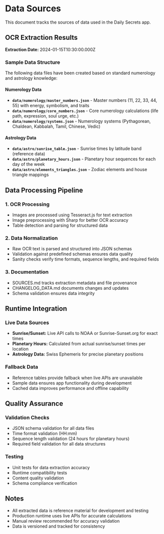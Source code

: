 # Data Sources

This document tracks the sources of data used in the Daily Secrets app.

## OCR Extraction Results

**Extraction Date:** 2024-01-15T10:30:00.000Z

### Sample Data Structure

The following data files have been created based on standard numerology and astrology knowledge:

#### Numerology Data

- **`data/numerology/master_numbers.json`** - Master numbers (11, 22, 33, 44, 55) with energy, symbolism, and traits
- **`data/numerology/core_numbers.json`** - Core numerology calculations (life path, expression, soul urge, etc.)
- **`data/numerology/systems.json`** - Numerology systems (Pythagorean, Chaldean, Kabbalah, Tamil, Chinese, Vedic)

#### Astrology Data

- **`data/astro/sunrise_table.json`** - Sunrise times by latitude band (reference data)
- **`data/astro/planetary_hours.json`** - Planetary hour sequences for each day of the week
- **`data/astro/elements_triangles.json`** - Zodiac elements and house triangle mappings

## Data Processing Pipeline

### 1. OCR Processing
- Images are processed using Tesseract.js for text extraction
- Image preprocessing with Sharp for better OCR accuracy
- Table detection and parsing for structured data

### 2. Data Normalization
- Raw OCR text is parsed and structured into JSON schemas
- Validation against predefined schemas ensures data quality
- Sanity checks verify time formats, sequence lengths, and required fields

### 3. Documentation
- SOURCES.md tracks extraction metadata and file provenance
- CHANGELOG_DATA.md documents changes and updates
- Schema validation ensures data integrity

## Runtime Integration

### Live Data Sources
- **Sunrise/Sunset:** Live API calls to NOAA or Sunrise-Sunset.org for exact times
- **Planetary Hours:** Calculated from actual sunrise/sunset times per location
- **Astrology Data:** Swiss Ephemeris for precise planetary positions

### Fallback Data
- Reference tables provide fallback when live APIs are unavailable
- Sample data ensures app functionality during development
- Cached data improves performance and offline capability

## Quality Assurance

### Validation Checks
- JSON schema validation for all data files
- Time format validation (HH:mm)
- Sequence length validation (24 hours for planetary hours)
- Required field validation for all data structures

### Testing
- Unit tests for data extraction accuracy
- Runtime compatibility tests
- Content quality validation
- Schema compliance verification

## Notes

- All extracted data is reference material for development and testing
- Production runtime uses live APIs for accurate calculations
- Manual review recommended for accuracy validation
- Data is versioned and tracked for consistency
